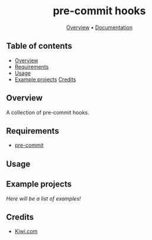 <div align="center">

# pre-commit hooks

[Overview](#overview)
•
[Documentation](#documentation)

</div>

## Table of contents

- [Overview](#overview)
- [Requirements](#requirements)
- [Usage](#usage)
- [Example projects](#example-projects)
[Credits](#credits)

## Overview

A collection of pre-commit hooks.

## Requirements

- [pre-commit](https://pre-commit.com/)

## Usage

## Example projects

*Here will be a list of examples!*

## Credits

- [Kiwi.com](https://github.com/kiwicom/dockerfiles)